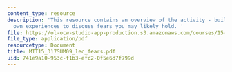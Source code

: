 ```yaml
---
content_type: resource
description: 'This resource contains an overview of the activity - building upon your
  own experiences to discuss fears you may likely hold. '
file: https://ol-ocw-studio-app-production.s3.amazonaws.com/courses/15-317-organizational-leadership-and-change-summer-2009/741e9a10953cf1b3efc20f5e6d7f799d_MIT15_317SUM09_lec_fears.pdf
file_type: application/pdf
resourcetype: Document
title: MIT15_317SUM09_lec_fears.pdf
uid: 741e9a10-953c-f1b3-efc2-0f5e6d7f799d
---
```

